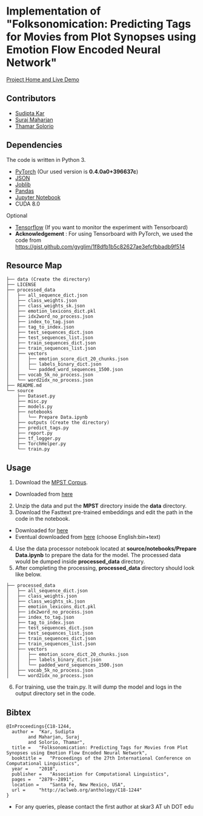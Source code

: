# Implementation of "Folksonomication: Predicting Tags for Movies from Plot Synopses using Emotion Flow Encoded Neural Network"

[Project Home and Live Demo](http://ritual.uh.edu/folksonomication-2018)

## Contributors
- [Sudipta Kar](http://sudiptakar.info)
- [Suraj Maharjan](http://cs.uh.edu/~suraj)
- [Thamar Solorio](http://solorio.uh.edu)



## Dependencies
The code is written in Python 3.
- [PyTorch](http://pytorch.org) (Our used version is <b>0.4.0a0+396637c</b>)
- [JSON](https://docs.python.org/3.1/library/json.html)
- [Joblib](http://pypi.python.org/pypi/joblib)
- [Pandas](https://pandas.pydata.org)
- [Jupyter Notebook](http://jupyter.org)
- CUDA 8.0

Optional
- [Tensorflow](https://www.tensorflow.org) (If you want to monitor the experiment with Tensorboard)
- **Acknowledgement** : For using Tensorboard with PyTorch, we used the code from https://gist.github.com/gyglim/1f8dfb1b5c82627ae3efcfbbadb9f514

## Resource Map
```
├── data (Create the directory)
├── LICENSE
├── processed_data
│   ├── all_sequence_dict.json
│   ├── class_weights.json
│   ├── class_weights_sk.json
│   ├── emotion_lexicons_dict.pkl
│   ├── idx2word_no_process.json
│   ├── index_to_tag.json
│   ├── tag_to_index.json
│   ├── test_sequences_dict.json
│   ├── test_sequences_list.json
│   ├── train_sequences_dict.json
│   ├── train_sequences_list.json
│   ├── vectors
│   │   ├── emotion_score_dict_20_chunks.json
│   │   ├── labels_binary_dict.json
│   │   └── padded_word_sequences_1500.json
│   ├── vocab_5k_no_process.json
│   └── word2idx_no_process.json
├── README.md
└── source
    ├── Dataset.py
    ├── misc.py
    ├── models.py
    ├── notebooks
    │   └── Prepare Data.ipynb
    ├── outputs (Create the directory)
    ├── predict_tags.py
    ├── report.py
    ├── tf_logger.py
    ├── TorchHelper.py
    └── train.py
```



## Usage
1. Download the [MPST Corpus](http://ritual.uh.edu/mpst-2018).
*  Downloaded from [here](https://bit.ly/2WQUjXZ)
2. Unzip the data and put the <b>MPST</b> directory inside the <b>data</b> directory.
3. Download the Fasttext pre-trained embeddings and edit the path in the code in the notebook.
*  Downloaded for [here](https://fasttext.cc/docs/en/pretrained-vectors.html)
*  Eventual downloaded from [here](https://fasttext.cc/docs/en/pretrained-vectors.html) (choose English:bin+text)
4. Use the data processor notebook located at <b>source/notebooks/Prepare Data.ipynb</b> to prepare the data for the model.
    The processed data would be dumped inside <b>processed_data</b> directory.
5. After completing the processing, <b>processed_data</b> directory should look like below.

```
├── processed_data
│   ├── all_sequence_dict.json
│   ├── class_weights.json
│   ├── class_weights_sk.json
│   ├── emotion_lexicons_dict.pkl
│   ├── idx2word_no_process.json
│   ├── index_to_tag.json
│   ├── tag_to_index.json
│   ├── test_sequences_dict.json
│   ├── test_sequences_list.json
│   ├── train_sequences_dict.json
│   ├── train_sequences_list.json
│   ├── vectors
│   │   ├── emotion_score_dict_20_chunks.json
│   │   ├── labels_binary_dict.json
│   │   └── padded_word_sequences_1500.json
│   ├── vocab_5k_no_process.json
│   └── word2idx_no_process.json
```

6. For training, use the train.py. It will dump the model and logs in the output directory set in the code.



## Bibtex
```
@InProceedings{C18-1244,
  author = 	"Kar, Sudipta
		and Maharjan, Suraj
		and Solorio, Thamar",
  title = 	"Folksonomication: Predicting Tags for Movies from Plot Synopses using Emotion Flow Encoded Neural Network",
  booktitle = 	"Proceedings of the 27th International Conference on Computational Linguistics",
  year = 	"2018",
  publisher = 	"Association for Computational Linguistics",
  pages = 	"2879--2891",
  location = 	"Santa Fe, New Mexico, USA",
  url = 	"http://aclweb.org/anthology/C18-1244"
}
```

* For any queries, please contact the first author at skar3 AT uh DOT edu
